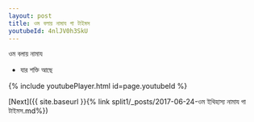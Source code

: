 ```yaml
---
layout: post
title: ওম বলায় নামায গা টাইমস
youtubeId: 4nlJV0h3SkU
---
```

 
 
 ওম বলায় নামায  
 
 -  যার শক্তি আছে 
 
  
 
  
 
 
 
 
 
 


{% include youtubePlayer.html id=page.youtubeId %}
 
[Next]({{ site.baseurl }}{% link  split1/_posts/2017-06-24-ওম ইথিহাস্য নামায গা টাইমস.md%})
 
